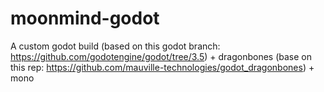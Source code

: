 # moonmind-godot
A custom godot build (based on this godot branch: https://github.com/godotengine/godot/tree/3.5) + dragonbones (base on this rep: https://github.com/mauville-technologies/godot_dragonbones) + mono
